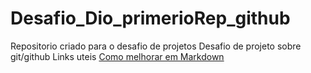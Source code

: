# Desafio_Dio_primerioRep_github
Repositorio criado para o desafio de projetos 
Desafio de projeto sobre git/github
Links uteis
[Como melhorar em Markdown](https://www.markdownguide.org/)
